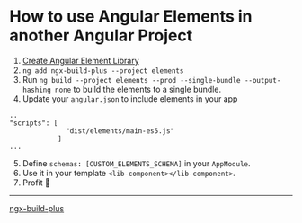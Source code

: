 # How to use Angular Elements in another Angular Project

1. [Create Angular Element Library](https://notiz.dev/blog/create-a-component-library-for-angular-and-the-web)
2. `ng add ngx-build-plus --project elements`
3. Run `ng build --project elements --prod --single-bundle --output-hashing none` to build the elements to a single bundle.
4. Update your `angular.json` to include elements in your app

```
..
"scripts": [
              "dist/elements/main-es5.js"
            ]
...
```

5. Define `schemas: [CUSTOM_ELEMENTS_SCHEMA]` in your `AppModule`.
6. Use it in your template `<lib-component></lib-component>`.
7. Profit 💆


---


[ngx-build-plus](https://github.com/manfredsteyer/ngx-build-plus)
